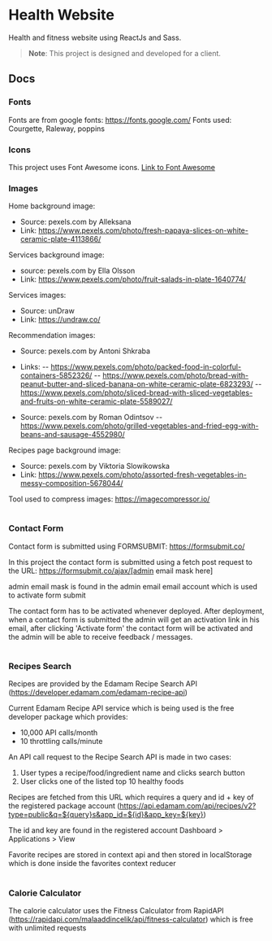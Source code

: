 # Health Website

Health and fitness website using ReactJs and Sass.

> **Note**: This project is designed and developed for a client.

## Docs

### Fonts
Fonts are from google fonts: https://fonts.google.com/
Fonts used: Courgette, Raleway, poppins

### Icons

This project uses Font Awesome icons.
[Link to Font Awesome](https://fontawesome.com/)

### Images 

Home background image:
- Source: pexels.com by Alleksana 
- Link: https://www.pexels.com/photo/fresh-papaya-slices-on-white-ceramic-plate-4113866/

Services background image:
- source: pexels.com by Ella Olsson
- Link: https://www.pexels.com/photo/fruit-salads-in-plate-1640774/

Services images:
- Source: unDraw
- Link: https://undraw.co/

Recommendation images:
- Source: pexels.com by Antoni Shkraba
- Links: 
-- https://www.pexels.com/photo/packed-food-in-colorful-containers-5852326/ 
-- https://www.pexels.com/photo/bread-with-peanut-butter-and-sliced-banana-on-white-ceramic-plate-6823293/
-- https://www.pexels.com/photo/sliced-bread-with-sliced-vegetables-and-fruits-on-white-ceramic-plate-5589027/

- Source: pexels.com by Roman Odintsov
-- https://www.pexels.com/photo/grilled-vegetables-and-fried-egg-with-beans-and-sausage-4552980/

Recipes page background image:
- Source: pexels.com by Viktoria Slowikowska
- Link: https://www.pexels.com/photo/assorted-fresh-vegetables-in-messy-composition-5678044/

Tool used to compress images: https://imagecompressor.io/
#
### Contact Form

Contact form is submitted using FORMSUBMIT: https://formsubmit.co/

In this project the contact form is submitted using a fetch post request to the URL: 
https://formsubmit.co/ajax/[admin email mask here]

admin email mask is found in the admin email email account which is used to activate form submit 

The contact form has to be activated whenever deployed. After deployment, when a contact form is submitted the admin will get an activation link in his email, after clicking 'Activate form' the contact form will be activated and the admin will be able to receive feedback / messages.
#
### Recipes Search

Recipes are provided by the Edamam Recipe Search API (https://developer.edamam.com/edamam-recipe-api)

Current Edamam Recipe API service which is being used is the free developer package which provides:
- 10,000 API calls/month
- 10 throttling calls/minute

An API call request to the Recipe Search API is made in two cases:
1) User types a recipe/food/ingredient name and clicks search button
2) User clicks one of the listed top 10 healthy foods

Recipes are fetched from this URL which requires a query and id + key of the registered package account (https://api.edamam.com/api/recipes/v2?type=public&q=${query}s&app_id=${id}&app_key=${key})

The id and key are found in the registered account Dashboard > Applications > View

Favorite recipes are stored in context api and then stored in localStorage which is done inside the favorites context reducer
#
### Calorie Calculator

The calorie calculator uses the Fitness Calculator from RapidAPI (https://rapidapi.com/malaaddincelik/api/fitness-calculator) which is free with unlimited requests
